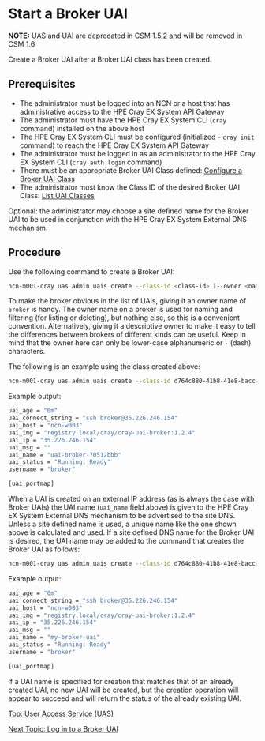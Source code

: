 # Start a Broker UAI

**NOTE:** UAS and UAI are deprecated in CSM 1.5.2 and will be removed in CSM 1.6

Create a Broker UAI after a Broker UAI class has been created.

## Prerequisites

* The administrator must be logged into an NCN or a host that has administrative access to the HPE Cray EX System API Gateway
* The administrator must have the HPE Cray EX System CLI (`cray` command) installed on the above host
* The HPE Cray EX System CLI must be configured (initialized - `cray init` command) to reach the HPE Cray EX System API Gateway
* The administrator must be logged in as an administrator to the HPE Cray EX System CLI (`cray auth login` command)
* There must be an appropriate Broker UAI Class defined: [Configure a Broker UAI Class](Configure_a_Broker_UAI_Class.md)
* The administrator must know the Class ID of the desired Broker UAI Class: [List UAI Classes](List_Available_UAI_Classes.md)

Optional: the administrator may choose a site defined name for the Broker UAI to be used in conjunction with the HPE Cray EX System External DNS mechanism.

## Procedure

Use the following command to create a Broker UAI:

```bash
ncn-m001-cray uas admin uais create --class-id <class-id> [--owner <name>]
```

To make the broker obvious in the list of UAIs, giving it an owner name of `broker` is handy. The owner name on a broker is used for naming and filtering (for listing or deleting), but nothing else, so this is a convenient convention.
Alternatively, giving it a descriptive owner to make it easy to tell the differences between brokers of different kinds can be useful. Keep in mind that the owner here can only be lower-case alphanumeric or `-` (dash) characters.

The following is an example using the class created above:

```bash
ncn-m001-cray uas admin uais create --class-id d764c880-41b8-41e8-bacc-f94f7c5b053d --owner broker
```

Example output:

```bash
uai_age = "0m"
uai_connect_string = "ssh broker@35.226.246.154"
uai_host = "ncn-w003"
uai_img = "registry.local/cray/cray-uai-broker:1.2.4"
uai_ip = "35.226.246.154"
uai_msg = ""
uai_name = "uai-broker-70512bbb"
uai_status = "Running: Ready"
username = "broker"

[uai_portmap]
```

When a UAI is created on an external IP address (as is always the case with Broker UAIs) the UAI name (`uai_name` field above) is given to the HPE Cray EX System External DNS mechanism to be advertised to the site DNS.
Unless a site defined name is used, a unique name like the one shown above is calculated and used.
If a site defined DNS name for the Broker UAI is desired, the UAI name may be added to the command that creates the Broker UAI as follows:

```bash
ncn-m001-cray uas admin uais create --class-id d764c880-41b8-41e8-bacc-f94f7c5b053d --owner broker --uai-name my-broker-uai
```

Example output:

```bash
uai_age = "0m"
uai_connect_string = "ssh broker@35.226.246.154"
uai_host = "ncn-w003"
uai_img = "registry.local/cray/cray-uai-broker:1.2.4"
uai_ip = "35.226.246.154"
uai_msg = ""
uai_name = "my-broker-uai"
uai_status = "Running: Ready"
username = "broker"

[uai_portmap]
```

If a UAI name is specified for creation that matches that of an already created UAI, no new UAI will be created, but the creation operation will appear to succeed and will return the status of the already existing UAI.

[Top: User Access Service (UAS)](README.md)

[Next Topic: Log in to a Broker UAI](Log_in_to_a_Broker_UAI.md)
